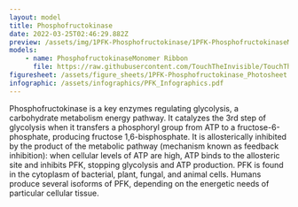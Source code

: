 ```yaml
---
layout: model
title: Phosphofructokinase
date: 2022-03-25T02:46:29.882Z
preview: /assets/img/1PFK-Phosphofructokinase/1PFK-PhosphofructokinaseMonomer_Ribbon.png
models:
    - name: PhosphofructokinaseMonomer Ribbon
      file: https://raw.githubusercontent.com/TouchTheInvisible/TouchTheInvisible.github.io/master/assets/models/1PFK-Phosphofructokinase/1PFK-PhosphofructokinaseMonomer_Ribbon.dae
figuresheet: /assets/figure_sheets/1PFK-Phosphofructokinase_Photosheet.pdf
infographic: /assets/infographics/PFK_Infographics.pdf
---
```

Phosphofructokinase is a key enzymes regulating glycolysis, a carbohydrate metabolism energy pathway. It catalyzes the 3rd step of glycolysis when it transfers a phosphoryl group from ATP to a fructose-6-phosphate, producing fructose 1,6-bisphosphate. It is allosterically inhibited by the product of the metabolic pathway (mechanism known as feedback inhibition): when cellular levels of ATP are high, ATP binds to the allosteric site and inhibits PFK, stopping glycolysis and ATP production. PFK is found in the cytoplasm of bacterial, plant, fungal, and animal cells. Humans produce  several isoforms of PFK, depending on the energetic needs of particular cellular tissue.
